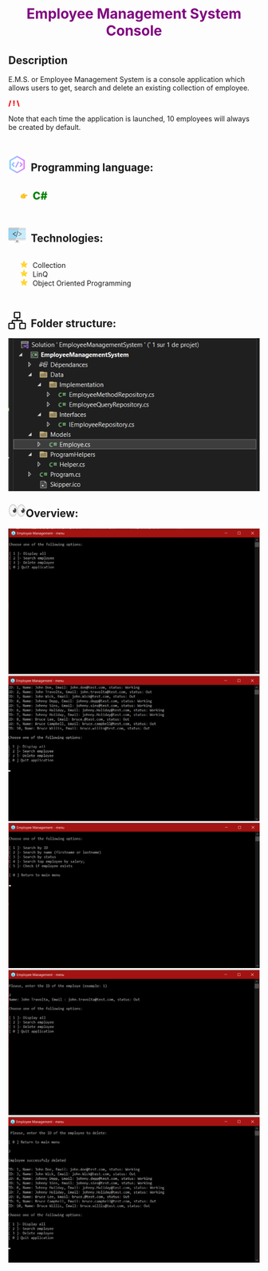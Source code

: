 <h1 style="color:purple; text-align:center">Employee  Management System Console</h1>
<h2>Description</h2>
<p>E.M.S. or Employee Management System is a console application which allows users to get, search and delete an existing collection of employee.</p>

<span style="color:red; font-weight:900">/ ! \ </span>

<p>Note that each time the application is launched, 10 employees will always be created by default.</p>

<br/>

<div style="display:inline-flex; align-items:center">
    <img src="./assets/icon/code.png" width=35px height=35px alt="code_icon" style="margin-right:10px;"/>
    <h2 style="margin-right:10px">Programming language: </h2>
</div>
<br/>
   <ul>
    <li style="list-style:none; color:green; font-weight:800; font-size:1.5em"><img src="./assets/icon/finger-pointing.png" width=15px height=15px alt="finger-pointing_icon" style="margin-right:10px"/>C#</li>
   </ul>

<br/>

<div style="display:inline-flex; align-items:center">
    <img src="./assets/icon/computer-code.png" width=35px height=35px alt="computer-code_icon" style="margin-right:10px;"/>
    <h2 style="margin-right:10px">Technologies: </h2>
</div>
<br/>
<ul>
   <li style="list-style:none"><img src="./assets/icon/star.png" width=15px height=15px alt="finger pointing icon" style="margin-right:10px"/>Collection</li>
   <li style="list-style:none"><img src="./assets/icon/star.png" width=15px height=15px alt="finger pointing icon" style="margin-right:10px"/>LinQ</li>
   <li style="list-style:none"><img src="./assets/icon/star.png" width=15px height=15px alt="finger pointing icon" style="margin-right:10px"/>Object Oriented Programming</li>
</ul>

<br/>

<div style="display:inline-flex; align-items:center">
    <img src="./assets/icon/branch.png" width=35px height=35px alt="branch_icon" style="margin-right:10px;"/>
    <h2 style="margin-right:10px">Folder structure: </h2>
</div>
<br/>

<img src="./assets/icon/struct-img.png"  alt="folder-structure_image" style="margin-right:10px;"/>

<br/>

<div style="display:inline-flex; align-items:center">
    <img src="./assets/icon/eyes-right.gif" style="border-radius:50%" width=35px height=35px alt="computer-code_icon" style="margin-right:10px;"/>
    <h2 style="margin-right:10px">Overview: </h2>
</div>

<br/>

<img src="./assets/screenshots/ov1.png"/>
<img src="./assets/screenshots/ov2.png"/>
<img src="./assets/screenshots/ov3.png"/>
<img src="./assets/screenshots/ov4.png"/>
<img src="./assets/screenshots/ov5.png"/>
